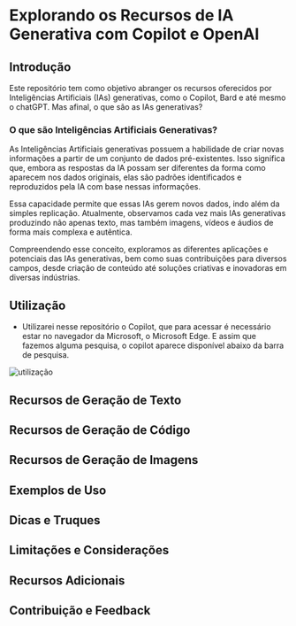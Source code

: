 # Explorando os Recursos de IA Generativa com Copilot e OpenAI

## Introdução

Este repositório tem como objetivo abranger os recursos oferecidos por Inteligências Artificiais (IAs) generativas, como o Copilot, Bard e até mesmo o chatGPT. Mas afinal, o que são as IAs generativas?

### O que são Inteligências Artificiais Generativas?

As Inteligências Artificiais generativas possuem a habilidade de criar novas informações a partir de um conjunto de dados pré-existentes. Isso significa que, embora as respostas da IA possam ser diferentes da forma como aparecem nos dados originais, elas são padrões identificados e reproduzidos pela IA com base nessas informações.

Essa capacidade permite que essas IAs gerem novos dados, indo além da simples replicação. Atualmente, observamos cada vez mais IAs generativas produzindo não apenas texto, mas também imagens, vídeos e áudios de forma mais complexa e autêntica.

Compreendendo esse conceito, exploramos as diferentes aplicações e potenciais das IAs generativas, bem como suas contribuições para diversos campos, desde criação de conteúdo até soluções criativas e inovadoras em diversas indústrias.

## Utilização
- Utilizarei nesse repositório o Copilot, que para acessar é necessário estar no navegador da Microsoft, o Microsoft Edge. E assim que fazemos alguma pesquisa, o copilot aparece disponível abaixo da barra de pesquisa.

![utilização](https://raw.githubusercontent.com/VicLira/exploring-resources-with-microsoft-copilot/main/assets/utilizacao.png)

## Recursos de Geração de Texto


## Recursos de Geração de Código


## Recursos de Geração de Imagens


## Exemplos de Uso


## Dicas e Truques


## Limitações e Considerações


## Recursos Adicionais


## Contribuição e Feedback